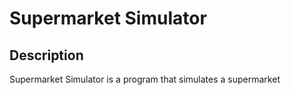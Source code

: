# Supermarket Simulator

## Description

Supermarket Simulator is a program that simulates a supermarket
